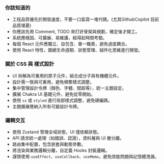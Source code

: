 ﻿### 你該知道的

- 工程品質優先於開發速度，不要一口氣寫一堆代碼。(尤其GithubCopilot 目前品質堪憂)
- 你應該先用 Comment, TODO 來打好骨架與規劃，確定後才開工。
- 系統應穩固、可擴展、易維護，經得起時間考驗。
- 每個 React 元件應獨立、自包含、單一職責，避免過度耦合。
- 使用 React 特性，圍繞生命週期、狀態管理、組件化思維進行開發。

### 關於 CSS 與 樣式設計

- UI 拆解為可重用的原子元件，組合成分子與有機體元件。
- 設計需一致與可重用，避免頻繁樣式調整。
- 集中管理設計令牌（顏色、字體、間距等），統一主題設定。
- 擴展 Chakra UI 基礎元件，避免從零開始。
- 使用 `sx` 或 `styled` 進行局部樣式調整，避免硬編碼。
- 主題擴展應納入所有可變設計令牌。

### 邏輯交互

- 使用 Zustand 管理全域狀態，UI 僅依賴狀態。
- API 請求統一處理（如錯誤、認證），資料層與 UI 層分離。
- 路由集中配置，包含嵌套與動態參數。
- 將渲染與業務邏輯分離，自定義 Hooks 封裝邏輯。
- 謹慎使用 `useEffect`、`useCallback`、`useMemo`，避免效能問題與記憶體洩漏。
